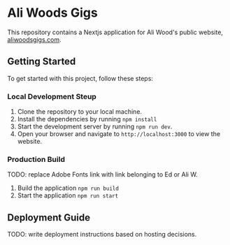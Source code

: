 # Ali Woods Gigs

This repository contains a Nextjs application for Ali Wood's public website, [aliwoodsgigs.com](https://aliwoodsgigs.com).

## Getting Started

To get started with this project, follow these steps:

### Local Development Steup

1. Clone the repository to your local machine.
2. Install the dependencies by running `npm install`
3. Start the development server by running `npm run dev`.
4. Open your browser and navigate to `http://localhost:3000` to view the website.

### Production Build

TODO: replace Adobe Fonts link with link belonging to Ed or Ali W.

1. Build the application `npm run build`
2. Start the application `npm run start`

## Deployment Guide

TODO: write deployment instructions based on hosting decisions.

